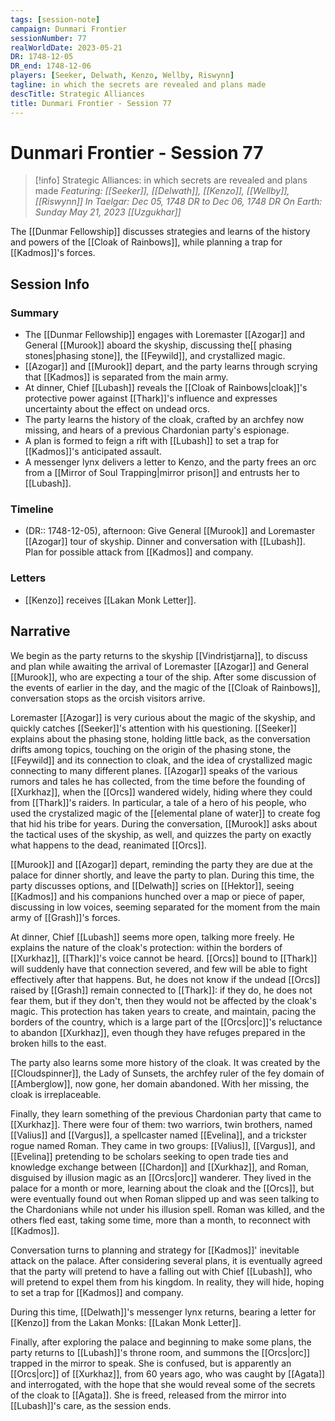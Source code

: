 ```yaml
---
tags: [session-note]
campaign: Dunmari Frontier
sessionNumber: 77
realWorldDate: 2023-05-21
DR: 1748-12-05
DR_end: 1748-12-06
players: [Seeker, Delwath, Kenzo, Wellby, Riswynn]
tagline: in which the secrets are revealed and plans made
descTitle: Strategic Alliances
title: Dunmari Frontier - Session 77
---
```

# Dunmari Frontier - Session 77

>[!info] Strategic Alliances: in which secrets are revealed and plans made
> *Featuring: [[Seeker]], [[Delwath]], [[Kenzo]], [[Wellby]], [[Riswynn]]*
> *In Taelgar: Dec 05, 1748 DR to Dec 06, 1748 DR*
> *On Earth: Sunday May 21, 2023*
> *[[Uzgukhar]]*

The [[Dunmar Fellowship]] discusses strategies and learns of the history and powers of the [[Cloak of Rainbows]], while planning a trap for [[Kadmos]]'s forces.

## Session Info

### Summary
- The [[Dunmar Fellowship]] engages with Loremaster [[Azogar]] and General [[Murook]] aboard the skyship, discussing the[[ phasing stones|phasing stone]], the [[Feywild]], and crystallized magic.
- [[Azogar]] and [[Murook]] depart, and the party learns through scrying that [[Kadmos]] is separated from the main army.
- At dinner, Chief [[Lubash]] reveals the [[Cloak of Rainbows|cloak]]'s protective power against [[Thark]]'s influence and expresses uncertainty about the effect on undead orcs.
- The party learns the history of the cloak, crafted by an archfey now missing, and hears of a previous Chardonian party's espionage.
- A plan is formed to feign a rift with [[Lubash]] to set a trap for [[Kadmos]]'s anticipated assault.
- A messenger lynx delivers a letter to Kenzo, and the party frees an orc from a [[Mirror of Soul Trapping|mirror prison]] and entrusts her to [[Lubash]].

### Timeline
- (DR:: 1748-12-05), afternoon: Give General [[Murook]] and Loremaster [[Azogar]] tour of skyship. Dinner and conversation with [[Lubash]]. Plan for possible attack from [[Kadmos]] and company. 
### Letters
- [[Kenzo]] receives [[Lakan Monk Letter]].
## Narrative
We begin as the party returns to the skyship [[Vindristjarna]], to discuss and plan while awaiting the arrival of Loremaster [[Azogar]] and General [[Murook]], who are expecting a tour of the ship. After some discussion of the events of earlier in the day, and the magic of the [[Cloak of Rainbows]], conversation stops as the orcish visitors arrive. 

Loremaster [[Azogar]] is very curious about the magic of the skyship, and quickly catches [[Seeker]]'s attention with his questioning. [[Seeker]] explains about the phasing stone, holding little back, as the conversation drifts among topics, touching on the origin of the phasing stone, the [[Feywild]] and its connection to cloak, and the idea of crystallized magic connecting to many different planes. [[Azogar]] speaks of the various rumors and tales he has collected, from the time before the founding of [[Xurkhaz]], when the [[Orcs]] wandered widely, hiding where they could from [[Thark]]'s raiders. In particular, a tale of a hero of his people, who used the crystalized magic of the [[elemental plane of water]] to create fog that hid his tribe for years. During the conversation, [[Murook]] asks about the tactical uses of the skyship, as well, and quizzes the party on exactly what happens to the dead, reanimated [[Orcs]]. 

[[Murook]] and [[Azogar]] depart, reminding the party they are due at the palace for dinner shortly, and leave the party to plan. During this time, the party discusses options, and [[Delwath]] scries on [[Hektor]], seeing [[Kadmos]] and his companions hunched over a map or piece of paper, discussing in low voices, seeming separated for the moment from the main army of [[Grash]]'s forces. 

At dinner, Chief [[Lubash]] seems more open, talking more freely. He explains the nature of the cloak's protection: within the borders of [[Xurkhaz]], [[Thark]]'s voice cannot be heard. [[Orcs]] bound to [[Thark]] will suddenly have that connection severed, and few will be able to fight effectively after that happens. But, he does not know if the undead [[Orcs]] raised by [[Grash]] remain connected to [[Thark]]: if they do, he does not fear them, but if they don't, then they would not be affected by the cloak's magic. This protection has taken years to create, and maintain, pacing the borders of the country, which is a large part of the [[Orcs|orc]]'s reluctance to abandon [[Xurkhaz]], even though they have refuges prepared in the broken hills to the east. 

The party also learns some more history of the cloak. It was created by the [[Cloudspinner]], the Lady of Sunsets, the archfey ruler of the fey domain of [[Amberglow]], now gone, her domain abandoned. With her missing, the cloak is irreplaceable. 

Finally, they learn something of the previous Chardonian party that came to [[Xurkhaz]]. There were four of them: two warriors, twin brothers, named [[Valius]] and [[Vargus]], a spellcaster named [[Evelina]], and a trickster rogue named Roman. They came in two groups: [[Valius]], [[Vargus]], and [[Evelina]] pretending to be scholars seeking to open trade ties and knowledge exchange between [[Chardon]] and [[Xurkhaz]], and Roman, disguised by illusion magic as an [[Orcs|orc]] wanderer. They lived in the palace for a month or more, learning about the cloak and the [[Orcs]], but were eventually found out when Roman slipped up and was seen talking to the Chardonians while not under his illusion spell. Roman was killed, and the others fled east, taking some time, more than a month, to reconnect with [[Kadmos]]. 

Conversation turns to planning and strategy for [[Kadmos]]' inevitable attack on the palace. After considering several plans, it is eventually agreed that the party will pretend to have a falling out with Chief [[Lubash]], who will pretend to expel them from his kingdom. In reality, they will hide, hoping to set a trap for [[Kadmos]] and company. 

During this time, [[Delwath]]'s messenger lynx returns, bearing a letter for [[Kenzo]] from the Lakan Monks: [[Lakan Monk Letter]].

Finally, after exploring the palace and beginning to make some plans, the party returns to [[Lubash]]'s throne room, and summons the [[Orcs|orc]] trapped in the mirror to speak. She is confused, but is apparently an [[Orcs|orc]] of [[Xurkhaz]], from 60 years ago, who was caught by [[Agata]] and interrogated, with the hope that she would reveal some of the secrets of the cloak to [[Agata]]. She is freed, released from the mirror into [[Lubash]]'s care, as the session ends. 
